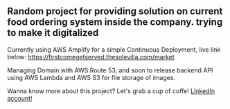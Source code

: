 ## Random project for providing solution on current food ordering system inside the company. trying to make it digitalized

Currently using AWS Amplify for a simple Continuous Deployment, live link below:
  https://firstcomegetserved.thesolevilla.com/market
  
Managing Domain with AWS Route 53, and soon to release backend API using AWS Lambda and AWS S3 for file storage of images.

Wanna know more about this project? Let's grab a cup of coffe! [LinkedIn account!](https://www.linkedin.com/in/lee-hansel-solevilla-776538122) 
